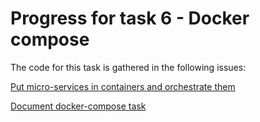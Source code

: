 # Progress for task 6 - Docker compose

The code for this task is gathered in the following issues:

[Put micro-services in containers and orchestrate them](https://github.com/GabCas28/Image-Repository/issues/62)

[Document docker-compose task](https://github.com/GabCas28/Image-Repository/issues/63)
